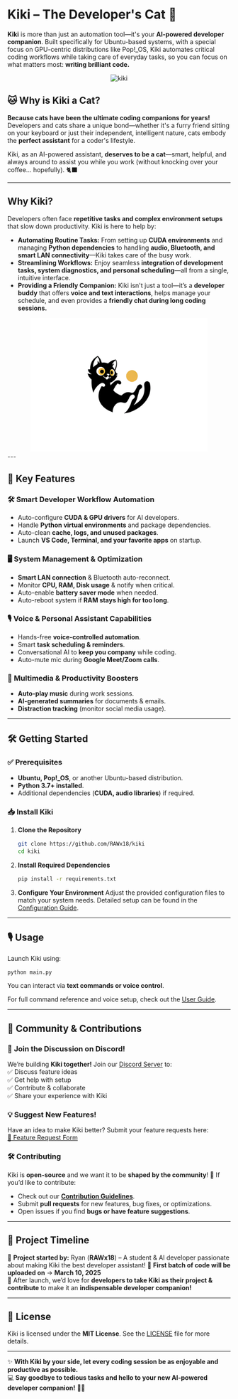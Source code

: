 # Kiki – The Developer's Cat 🚀

**Kiki** is more than just an automation tool—it's your **AI-powered developer companion**. Built specifically for Ubuntu-based systems, with a special focus on GPU-centric distributions like Pop!_OS, Kiki automates critical coding workflows while taking care of everyday tasks, so you can focus on what matters most: **writing brilliant code.**

<div align="center">
    <img src="kiki_playful.gif" alt="kiki" />
</div>


## 🐱 Why is Kiki a Cat?

**Because cats have been the ultimate coding companions for years!**  
Developers and cats share a unique bond—whether it's a furry friend sitting on your keyboard or just their independent, intelligent nature, cats embody the **perfect assistant** for a coder's lifestyle.  

Kiki, as an AI-powered assistant, **deserves to be a cat**—smart, helpful, and always around to assist you while you work (without knocking over your coffee... hopefully). 🐈‍⬛

---

## Why Kiki?

Developers often face **repetitive tasks and complex environment setups** that slow down productivity. Kiki is here to help by:

- **Automating Routine Tasks:** From setting up **CUDA environments** and managing **Python dependencies** to handling **audio, Bluetooth, and smart LAN connectivity**—Kiki takes care of the busy work.  
- **Streamlining Workflows:** Enjoy seamless **integration of development tasks, system diagnostics, and personal scheduling**—all from a single, intuitive interface.  
- **Providing a Friendly Companion:** Kiki isn't just a tool—it’s a **developer buddy** that offers **voice and text interactions**, helps manage your schedule, and even provides a **friendly chat during long coding sessions.**  

<div align="center">
    <img src="kiki_logo.png" width="400" height="300" />
</div>
---

## 🚀 Key Features

### 🛠️ Smart Developer Workflow Automation
- Auto-configure **CUDA & GPU drivers** for AI developers.  
- Handle **Python virtual environments** and package dependencies.  
- Auto-clean **cache, logs, and unused packages**.  
- Launch **VS Code, Terminal, and your favorite apps** on startup.  

### 🖥️ System Management & Optimization
- **Smart LAN connection** & Bluetooth auto-reconnect.  
- Monitor **CPU, RAM, Disk usage** & notify when critical.  
- Auto-enable **battery saver mode** when needed.  
- Auto-reboot system if **RAM stays high for too long**.  

### 🎙️ Voice & Personal Assistant Capabilities
- Hands-free **voice-controlled automation**.  
- Smart **task scheduling & reminders**.  
- Conversational AI to **keep you company** while coding.  
- Auto-mute mic during **Google Meet/Zoom calls**.  

### 🎵 Multimedia & Productivity Boosters
- **Auto-play music** during work sessions.  
- **AI-generated summaries** for documents & emails.  
- **Distraction tracking** (monitor social media usage).  

---

## 🛠️ Getting Started

### ✅ Prerequisites
- **Ubuntu, Pop!_OS**, or another Ubuntu-based distribution.  
- **Python 3.7+ installed**.  
- Additional dependencies (**CUDA, audio libraries**) if required.  

### 📥 Install Kiki

1. **Clone the Repository**
   ```bash
   git clone https://github.com/RAWx18/kiki
   cd kiki
   ```

2. **Install Required Dependencies**
   ```bash
   pip install -r requirements.txt
   ```

3. **Configure Your Environment**
   Adjust the provided configuration files to match your system needs. Detailed setup can be found in the [Configuration Guide](docs/configuration.md).  

---

## 🎙️ Usage

Launch Kiki using:
```bash
python main.py
```
You can interact via **text commands or voice control**.  

For full command reference and voice setup, check out the [User Guide](docs/user_guide.md).  

---

## 🌟 Community & Contributions

### 📢 **Join the Discussion on Discord!**  
We’re building **Kiki together!** Join our [Discord Server](https://discord.gg/g4TMUy3c) to:  
✅ Discuss feature ideas  
✅ Get help with setup  
✅ Contribute & collaborate  
✅ Share your experience with Kiki  

### 💡 **Suggest New Features!**  
Have an idea to make Kiki better? Submit your feature requests here:  
[📩 Feature Request Form](https://forms.gle/m6965mdztYdE6A8i6)  

### 🛠️ Contributing  
Kiki is **open-source** and we want it to be **shaped by the community**! 🚀 If you’d like to contribute:  
- Check out our **[Contribution Guidelines](CONTRIBUTING.md)**.  
- Submit **pull requests** for new features, bug fixes, or optimizations.  
- Open issues if you find **bugs or have feature suggestions**.  

---

## 📅 Project Timeline  

🚀 **Project started by:** Ryan (**RAWx18**) – A student & AI developer passionate about making Kiki the best developer assistant! 
📅 **First batch of code will be uploaded on** → **March 10, 2025**  
📢 After launch, we’d love for **developers to take Kiki as their project & contribute** to make it an **indispensable developer companion!**  

---

## 📜 License

Kiki is licensed under the **MIT License**. See the [LICENSE](LICENSE) file for more details.

---

✨ **With Kiki by your side, let every coding session be as enjoyable and productive as possible.**  
💻 **Say goodbye to tedious tasks and hello to your new AI-powered developer companion!** 🚀🐱
